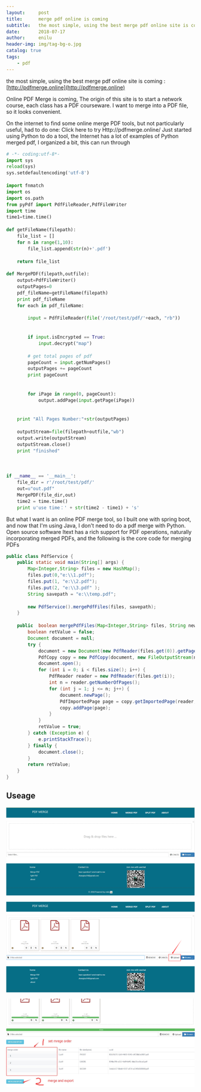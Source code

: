```yaml
---
layout:     post
title:      merge pdf online is coming
subtitle:   the most simple, using the best merge pdf online site is coming:[http://pdfmerge.online](http://pdfmerge.online)
date:       2018-07-17
author:     enilu
header-img: img/tag-bg-o.jpg
catalog: true
tags:
    - pdf
---
```


 

the most simple, using the best merge pdf online site is coming : 
[http://pdfmerge.online](http://pdfmerge.online)


Online PDF Merge is coming, The origin of this site is to start a network course, each class has a PDF courseware. I want to merge into a PDF file, so it looks convenient.

On the internet to find some online merge PDF tools, but not particularly useful, had to do one: Click here to try Http://pdfmerge.online/ Just started using Python to do a tool, the Internet has a lot of examples of Python merged pdf, I organized a bit, this can run through

```python
# -*- coding:utf-8*-
import sys
reload(sys)
sys.setdefaultencoding('utf-8')

import fnmatch
import os
import os.path
from pyPdf import PdfFileReader,PdfFileWriter
import time
time1=time.time()

def getFileName(filepath):
    file_list = []
    for n in range(1,10):
        file_list.append(str(n)+'.pdf')

    return file_list

def MergePDF(filepath,outfile):
    output=PdfFileWriter()
    outputPages=0
    pdf_fileName=getFileName(filepath)
    print pdf_fileName
    for each in pdf_fileName:
        
        input = PdfFileReader(file('/root/test/pdf/'+each, "rb"))

        
        if input.isEncrypted == True:
            input.decrypt("map")

        # get total pages of pdf
        pageCount = input.getNumPages()
        outputPages += pageCount
        print pageCount

        
        for iPage in range(0, pageCount):
            output.addPage(input.getPage(iPage))


    print "All Pages Number:"+str(outputPages)
    
    outputStream=file(filepath+outfile,"wb")
    output.write(outputStream)
    outputStream.close()
    print "finished"



if __name__ == '__main__':
    file_dir = r'/root/test/pdf/'
    out=u"out.pdf"
    MergePDF(file_dir,out)
    time2 = time.time()
    print u'use time：' + str(time2 - time1) + 's'

```

But what I want is an online PDF merge tool, so I built one with spring boot, and now that I'm using Java, I don't need to do a pdf merge with Python. Open source software Itext has a rich support for PDF operations, naturally incorporating merged PDFs, and the following is the core code for merging PDFs

```java
public class PdfService {
    public static void main(String[] args) {
        Map<Integer,String> files = new HashMap();
        files.put(0,"e:\\1.pdf");
        files.put(1, "e:\\2.pdf");
        files.put(2, "e:\\3.pdf" );
        String savepath = "e:\\temp.pdf";

        new PdfService().mergePdfFiles(files, savepath);
    }

    public  boolean mergePdfFiles(Map<Integer,String> files, String newfile) {
        boolean retValue = false;
        Document document = null;
        try {
            document = new Document(new PdfReader(files.get(0)).getPageSize(1));
            PdfCopy copy = new PdfCopy(document, new FileOutputStream(newfile));
            document.open();
            for (int i = 0; i < files.size(); i++) {
                PdfReader reader = new PdfReader(files.get(i));
                int n = reader.getNumberOfPages();
                for (int j = 1; j <= n; j++) {
                    document.newPage();
                    PdfImportedPage page = copy.getImportedPage(reader, j);
                    copy.addPage(page);
                }
            }
            retValue = true;
        } catch (Exception e) {
            e.printStackTrace();
        } finally {
            document.close();
        }
        return retValue;
    }
}

```

## Useage 
![](https://raw.githubusercontent.com/enilu-en/enilu-en.github.io/master/img/2018/home.jpg)

![](https://raw.githubusercontent.com/enilu-en/enilu-en.github.io/master/img/2018/upload.png)

![](https://raw.githubusercontent.com/enilu-en/enilu-en.github.io/master/img/2018/merge.jpg)
 